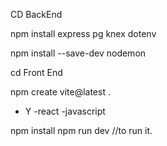 CD BackEnd

npm install express pg knex dotenv

npm install --save-dev nodemon

cd Front End 

npm create vite@latest . 
 - Y 
 -react
 -javascript

npm install
npm run dev //to run it. 

